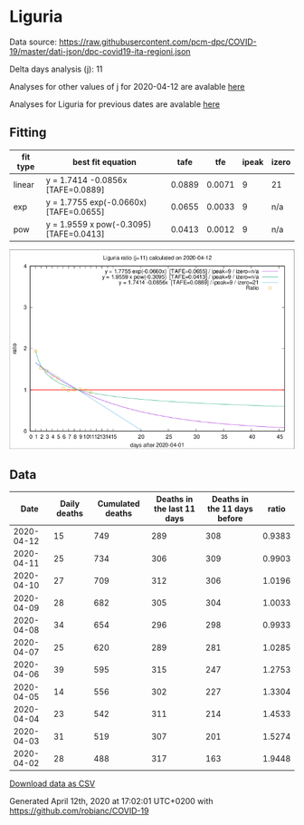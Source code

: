 # Liguria

Data source: https://raw.githubusercontent.com/pcm-dpc/COVID-19/master/dati-json/dpc-covid19-ita-regioni.json

Delta days analysis (j): 11

Analyses for other values of j for 2020-04-12 are avalable [here](../2020-04-12/README.md)

Analyses for Liguria for previous dates are avalable [here](../README.md)

## Fitting 
|fit type|best fit equation|tafe|tfe|ipeak|izero|
|-------|-----|--------|------|---|---|
|linear|y = 1.7414 -0.0856x  [TAFE=0.0889]|0.0889|0.0071|9|21|
|exp|y = 1.7755 exp(-0.0660x)  [TAFE=0.0655]|0.0655|0.0033|9|n/a|
|pow|y = 1.9559 x pow(-0.3095)  [TAFE=0.0413]|0.0413|0.0012|9|n/a|

![Plot](COVID-19_liguria_j11_2020-04-12.png)

## Data
|Date|Daily deaths|Cumulated deaths|Deaths in the last 11 days|Deaths in the 11 days before|ratio|
|----|----------|-----------|-------|--------------------|-----|
|2020-04-12|15|749|289|308|0.9383|
|2020-04-11|25|734|306|309|0.9903|
|2020-04-10|27|709|312|306|1.0196|
|2020-04-09|28|682|305|304|1.0033|
|2020-04-08|34|654|296|298|0.9933|
|2020-04-07|25|620|289|281|1.0285|
|2020-04-06|39|595|315|247|1.2753|
|2020-04-05|14|556|302|227|1.3304|
|2020-04-04|23|542|311|214|1.4533|
|2020-04-03|31|519|307|201|1.5274|
|2020-04-02|28|488|317|163|1.9448|

[Download data as CSV](COVID-19_liguria_j11_2020-04-12.csv)

Generated April 12th, 2020 at 17:02:01 UTC+0200 with https://github.com/robianc/COVID-19
